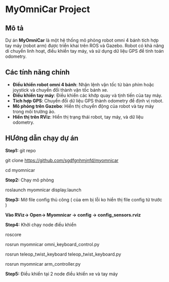 # MyOmniCar Project

## Mô tả
Dự án **MyOmniCar** là một hệ thống mô phỏng robot omni 4 bánh tích hợp tay máy (robot arm) được triển khai trên ROS và Gazebo. Robot có khả năng di chuyển linh hoạt, điều khiển tay máy, và sử dụng dữ liệu GPS để tính toán odometry.

## Các tính năng chính
- **Điều khiển robot omni 4 bánh**: Nhận lệnh vận tốc từ bàn phím hoặc joystick và chuyển đổi thành vận tốc bánh xe.
- **Điều khiển tay máy**: Điều khiển các khớp quay và tịnh tiến của tay máy.
- **Tích hợp GPS**: Chuyển đổi dữ liệu GPS thành odometry để định vị robot.
- **Mô phỏng trên Gazebo**: Hiển thị chuyển động của robot và tay máy trong môi trường ảo.
- **Hiển thị trên RViz**: Hiển thị trạng thái robot, tay máy, và dữ liệu odometry.

## HƯớng dẫn chạy dự án
**Step1:** git repo

git clone https://github.com/sgdfgnhmjnfd/myomnicar

cd myomnicar

**Step2:** Chạy mô phỏng

roslaunch myomnicar display.launch

**Step3:** Mở file config thủ công ( của em bị lỗi ko hiển thị file config từ trước )

**Vào RViz-> Open-> Myomnicar -> config -> config_sensors.rviz**

**Step4:** Khởi chạy node điều khiển

roscore

rosrun myomnicar omni_keyboard_control.py

rosrun teleop_twist_keyboard teleop_twist_keyboard.py 

rosrun myomnicar arm_controller.py

**Step5:** Điều khiển tại 2 node điều khiển xe và tay máy
